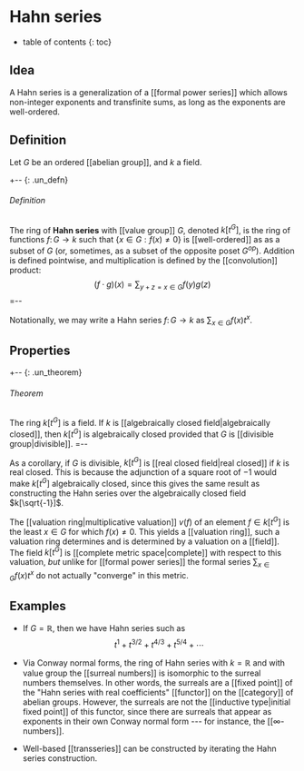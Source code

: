 # Hahn series

* table of contents
{: toc}

## Idea

A Hahn series is a generalization of a [[formal power series]] which allows non-integer exponents and transfinite sums, as long as the exponents are well-ordered.

## Definition

Let $G$ be an ordered [[abelian group]], and $k$ a field.

+-- {: .un_defn}
###### Definition
The ring of **Hahn series** with [[value group]] $G$, denoted $k[t^G]$, is the ring of functions $f\colon G \to k$ such that $\{x \in G : f(x) \neq 0\}$ is [[well-ordered]] as as a subset of $G$ (or, sometimes, as a subset of the opposite poset $G^{op}$). Addition is defined pointwise, and multiplication is defined by the [[convolution]] product: 
$$(f \cdot g)(x) = \sum_{y+z = x \in G} f(y)g(z)$$
=-- 

Notationally, we may write a Hahn series $f\colon G \to k$ as $\sum_{x\in G} f(x) t^x$.

## Properties

+-- {: .un_theorem}
###### Theorem
The ring $k[t^G]$ is a field. If $k$ is [[algebraically closed field|algebraically closed]], then $k[t^G]$ is algebraically closed provided that $G$ is [[divisible group|divisible]]. 
=-- 

As a corollary, if $G$ is divisible, $k[t^G]$ is [[real closed field|real closed]] if $k$ is real closed. This is because the adjunction of a square root of $-1$ would make $k[t^G]$ algebraically closed, since this gives the same result as constructing the Hahn series over the algebraically closed field $k[\sqrt{-1}]$.

The [[valuation ring|multiplicative valuation]] $v(f)$ of an element $f\in k[t^G]$ is the least $x \in G$ for which $f(x) \neq 0$.  This yields a [[valuation ring]], such a valuation ring determines and is determined by a valuation on a [[field]].  The field $k[t^G]$ is [[complete metric space|complete]] with respect to this valuation, *but* unlike for [[formal power series]] the formal series $\sum_{x\in G} f(x) t^x$ do not actually "converge" in this metric.


## Examples

* If $G=\mathbb{R}$, then we have Hahn series such as
  $$ t^1 + t^{3/2} + t^{4/3} + t^{5/4} + \cdots $$

* Via Conway normal forms, the ring of Hahn series with $k=\mathbb{R}$ and with value group the [[surreal numbers]] is isomorphic to the surreal numbers themselves.  In other words, the surreals are a [[fixed point]] of the "Hahn series with real coefficients" [[functor]] on the [[category]] of abelian groups.  However, the surreals are not the [[inductive type|initial fixed point]] of this functor, since there are surreals that appear as exponents in their own Conway normal form --- for instance, the [[∞-numbers]].

* Well-based [[transseries]] can be constructed by iterating the Hahn series construction.

